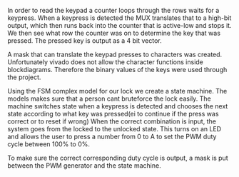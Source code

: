 
In order to read the keypad a counter loops through the rows waits for a keypress. When a keypress is detected the MUX translates that to a high-bit output, which then runs back into the counter that is active-low and stops it. We then see what row the counter was on to determine the key that was pressed. The pressed key is output as a 4 bit vector. 

A mask that can translate the keypad presses to characters was created. Unfortunately vivado does not allow the character functions inside blockdiagrams. Therefore the binary values of the keys were used through the project.

Using the FSM complex model for our lock we create a state machine. The models makes sure that a person cant bruteforce the lock easily. The machine switches state when a keypress is detected and chooses the next state according to what key was pressed(ei to continue if the press was correct or to reset if wrong)
When the correct combination is input, the system goes from the locked to the unlocked state. This turns on an LED and allows the user to press a number from $0$ to A to set the PWM duty cycle between $100\%$ to $0\%$. 

To make sure the correct corresponding duty cycle is output, a mask is put between the PWM generator and the state machine. 